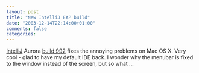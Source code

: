 ```yaml
---
layout: post
title: "New IntelliJ EAP build"
date: "2003-12-14T22:14:00+01:00"
comments: false
categories: 
---
```


<p><a href="http://www.intellij.com">IntelliJ</a> Aurora <a href="http://www.intellij.net/eap/products/idea/redirect.jsp?filename=idea992.sit">build 992</a> fixes the annoying problems on Mac OS X. Very cool - glad to have my default IDE back. I wonder why the menubar is fixed to the window instead of the screen, but so what &#8230;</p>


